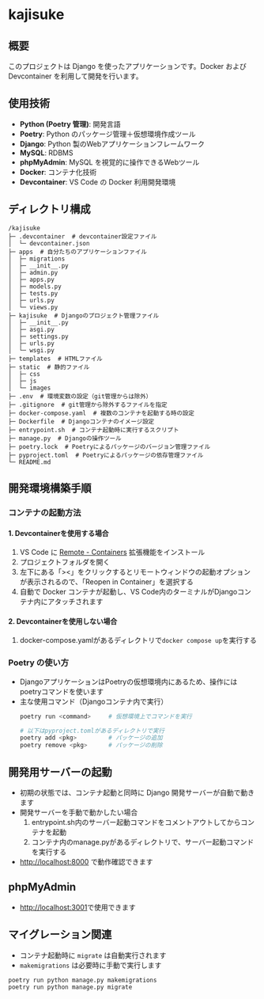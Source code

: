 # kajisuke

## 概要

このプロジェクトは Django を使ったアプリケーションです。Docker および Devcontainer を利用して開発を行います。

## 使用技術

- **Python (Poetry 管理)**: 開発言語
- **Poetry**: Python のパッケージ管理＋仮想環境作成ツール
- **Django**: Python 製のWebアプリケーションフレームワーク
- **MySQL**: RDBMS
- **phpMyAdmin**: MySQL を視覚的に操作できるWebツール
- **Docker**: コンテナ化技術
- **Devcontainer**: VS Code の Docker 利用開発環境

## ディレクトリ構成

```
/kajisuke
├─ .devcontainer  # devcontainer設定ファイル 
│  └─ devcontainer.json
├─ apps  # 自分たちのアプリケーションファイル
│  ├─ migrations
│  ├─ __init__.py
│  ├─ admin.py
│  ├─ apps.py
│  ├─ models.py
│  ├─ tests.py
│  ├─ urls.py
│  └─ views.py
├─ kajisuke  # Djangoのプロジェクト管理ファイル
│  ├─ __init__.py
│  ├─ asgi.py
│  ├─ settings.py
│  ├─ urls.py
│  └─ wsgi.py
├─ templates  # HTMLファイル
├─ static  # 静的ファイル
│  ├─ css
│  ├─ js
│  └─ images
├─ .env  # 環境変数の設定（git管理からは除外）
├─ .gitignore  # git管理から除外するファイルを指定
├─ docker-compose.yaml  # 複数のコンテナを起動する時の設定
├─ Dockerfile  # Djangoコンテナのイメージ設定
├─ entrypoint.sh  # コンテナ起動時に実行するスクリプト
├─ manage.py  # Djangoの操作ツール
├─ poetry.lock  # Poetryによるパッケージのバージョン管理ファイル
├─ pyproject.toml  # Poetryによるパッケージの依存管理ファイル
└─ README.md
```

## 開発環境構築手順

### コンテナの起動方法

#### 1. Devcontainerを使用する場合

1. VS Code に [Remote - Containers](https://marketplace.visualstudio.com/items?itemName=ms-vscode-remote.remote-containers) 拡張機能をインストール
2. プロジェクトフォルダを開く
3. 左下にある「><」をクリックするとリモートウィンドウの起動オプションが表示されるので、「Reopen in Container」を選択する
4. 自動で Docker コンテナが起動し、VS Code内のターミナルがDjangoコンテナ内にアタッチされます

#### 2. Devcontainerを使用しない場合

1. docker-compose.yamlがあるディレクトリで`docker compose up`を実行する

### Poetry の使い方

- DjangoアプリケーションはPoetryの仮想環境内にあるため、操作にはpoetryコマンドを使います
- 主な使用コマンド（Djangoコンテナ内で実行）
  ```bash
  poetry run <command>     # 仮想環境上でコマンドを実行
  
  # 以下はpyproject.tomlがあるディレクトリで実行
  poetry add <pkg>         # パッケージの追加
  poetry remove <pkg>      # パッケージの削除
  ```


## 開発用サーバーの起動

- 初期の状態では、コンテナ起動と同時に Django 開発サーバーが自動で動きます
- 開発サーバーを手動で動かしたい場合
    1. entrypoint.sh内のサーバー起動コマンドをコメントアウトしてからコンテナを起動
    2. コンテナ内のmanage.pyがあるディレクトリで、サーバー起動コマンドを実行する
- [http://localhost:8000](http://localhost:8000) で動作確認できます

## phpMyAdmin

- [http://localhost:3001](http://localhost:3001)で使用できます

## マイグレーション関連

- コンテナ起動時に `migrate` は自動実行されます
- `makemigrations` は必要時に手動で実行します

```bash
poetry run python manage.py makemigrations
poetry run python manage.py migrate
```

